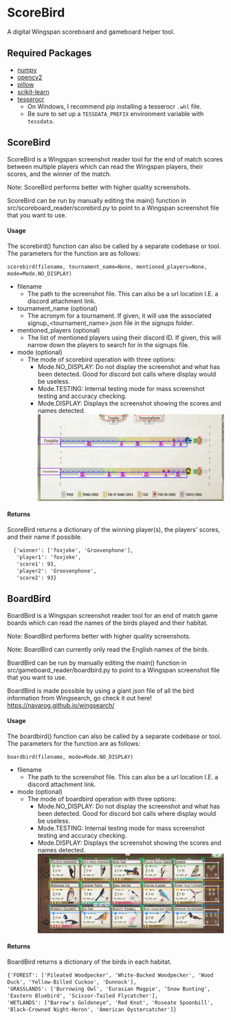 # ScoreBird
A digital Wingspan scoreboard and gameboard helper tool.

## Required Packages

- [numpy](https://pypi.org/project/numpy/)
- [opencv2](https://pypi.org/project/opencv-python/)
- [pillow](https://pypi.org/project/Pillow/)
- [scikit-learn](https://pypi.org/project/scikit-learn/)
- [tesserocr](https://github.com/sirfz/tesserocr)
  - On Windows, I recommend pip installing a tesserocr ```.whl``` file.
  - Be sure to set up a ```TESSDATA_PREFIX``` environment variable with ```tessdata```.

## ScoreBird

ScoreBird is a Wingspan screenshot reader tool for the end of match scores between multiple players which can read the Wingspan players, their scores, and the winner of the match.

Note: ScoreBird performs better with higher quality screenshots.

ScoreBird can be run by manually editing the main() function in src/scoreboard_reader/scorebird.py to point to a Wingspan screenshot file that you want to use.

#### Usage
The scorebird() function can also be called by a separate codebase or tool.  The parameters for the function are as follows:

    scorebird(filename, tournament_name=None, mentioned_players=None, mode=Mode.NO_DISPLAY)

- filename
  - The path to the screenshot file.  This can also be a url location I.E. a discord attachment link.
- tournament_name (optional)
  - The acronym for a tournament.  If given, it will use the associated signup_<tournament_name>.json file in the signups folder.
- mentioned_players (optional)
  - The list of mentioned players using their discord ID.  If given, this will narrow down the players to search for in the signups file.
- mode (optional)
  - The mode of scorebird operation with three options:
    - Mode.NO_DISPLAY: Do not display the screenshot and what has been detected.  Good for discord bot calls where display would be useless.
    - Mode.TESTING: Internal testing mode for mass screenshot testing and accuracy checking.
    - Mode.DISPLAY: Displays the screenshot showing the scores and names detected.
      ![scoreboard](scoreboard_example.png)

#### Returns

ScoreBird returns a dictionary of the winning player(s), the players' scores, and their name if possible.

      {'winner': ['foxjoke', 'Groovenphone'], 
       'player1': 'foxjoke', 
       'score1': 93, 
       'player2': 'Groovenphone', 
       'score2': 93}


## BoardBird

BoardBird is a Wingspan screenshot reader tool for an end of match game boards which can read the names of the birds played and their habitat.

Note: BoardBird performs better with higher quality screenshots.

Note: BoardBird can currently only read the English names of the birds.

BoardBird can be run by manually editing the main() function in src/gameboard_reader/boardbird.py to point to a Wingspan screenshot file that you want to use.

BoardBird is made possible by using a giant json file of all the bird information from Wingsearch, go check it out here! https://navarog.github.io/wingsearch/

#### Usage
The boardbird() function can also be called by a separate codebase or tool.  The parameters for the function are as follows:

    boardbird(filename, mode=Mode.NO_DISPLAY)

- filename
  - The path to the screenshot file.  This can also be a url location I.E. a discord attachment link.
- mode (optional)
  - The mode of boardbird operation with three options:
    - Mode.NO_DISPLAY: Do not display the screenshot and what has been detected.  Good for discord bot calls where display would be useless.
    - Mode.TESTING: Internal testing mode for mass screenshot testing and accuracy checking.
    - Mode.DISPLAY: Displays the screenshot showing the scores and names detected.
      ![gameboard](gameboard_example.png)


#### Returns

BoardBird returns a dictionary of the birds in each habitat.

    {'FOREST': ['Pileated Woodpecker', 'White-Backed Woodpecker', 'Wood Duck', 'Yellow-Billed Cuckoo', 'Dunnock'], 
    'GRASSLANDS': ['Burrowing Owl', 'Eurasian Magpie', 'Snow Bunting', 'Eastern Bluebird', 'Scissor-Tailed Flycatcher'], 
    'WETLANDS': ["Barrow's Goldeneye", 'Red Knot', 'Roseate Spoonbill', 'Black-Crowned Night-Heron', 'American Oystercatcher']}
